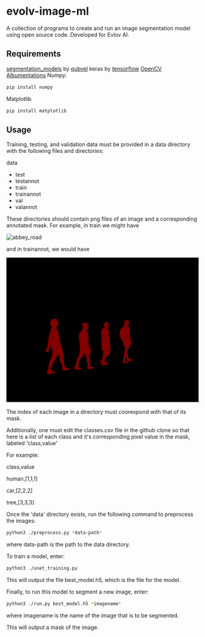 # evolv-image-ml
A collection of programs to create and run an image segmentation model using open source code. Developed for Evlov AI.

## Requirements
[segmentation_models](https://github.com/qubvel/segmentation_models) by [qubvel](https://github.com/qubvel)
keras by [tensorflow](https://www.tensorflow.org/install)
[OpenCV](https://opencv.org/releases/)
[Albumentations](https://albumentations.ai/docs/getting_started/installation/)
Numpy:
```zsh
pip install numpy
```
Matplotlib
```zsh
pip install matplotlib
```

## Usage
Training, testing, and validation data must be provided in a data directory with the following files and directories:

data
- test
- testannot
- train
- trainannot
- val 
- valannot

These directories should contain png files of an image and a corresponding annotated mask.
For example, in train we might have

![abbey_road](abbey_road_example/img.png)

and in trainannot, we would have

![mask](abbey_road_example/label.png)

The index of each image in a directory must coorespond with that of its mask.

Additionally, one must edit the classes.csv file in the github clone so that here is a list of each class and it's corresponding pixel value in the mask, labeled 'class,value'

For example:

class,value

human,[1,1,1]

car,[2,2,2]

tree,[3,3,3]


Once the 'data' directory exists, run the following command to preprocess the images:
```zsh
python3 ./preprocess.py *data-path*
```
where data-path is the path to the data directory.

To train a model, enter:
```zsh 
python3 ./unet_training.py
```
This will output the file best_model.h5, which is the file for the model.

Finally, to run this model to segment a new image, enter:
```zsh
python3 ./run.py best_model.h5 *imagename*
```
where imagename is the name of the image that is to be segmented.

This will output a mask of the image.